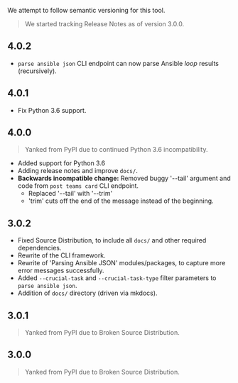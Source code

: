 We attempt to follow semantic versioning for this tool.

> We started tracking Release Notes as of version 3.0.0.

## 4.0.2

* `parse ansible json` CLI endpoint can now parse Ansible *loop* results (recursively).

## 4.0.1

* Fix Python 3.6 support.

## 4.0.0

> Yanked from PyPI due to continued Python 3.6 incompatibility.

* Added support for Python 3.6
* Adding release notes and improve `docs/`. 
* **Backwards incompatible change:** Removed buggy '--tail' argument and code from `post teams card` CLI endpoint.
    * Replaced '--tail' with '--trim'
    * 'trim' cuts off the end of the message instead of the beginning.

## 3.0.2

* Fixed Source Distribution, to include all `docs/` and other required dependencies.
* Rewrite of the CLI framework.
* Rewrite of 'Parsing Ansible JSON' modules/packages, to capture more error messages successfully. 
* Added `--crucial-task` and `--crucial-task-type` filter parameters to `parse ansible json`.
* Addition of `docs/` directory (driven via mkdocs).

## 3.0.1

> Yanked from PyPI due to Broken Source Distribution.

## 3.0.0

> Yanked from PyPI due to Broken Source Distribution.
